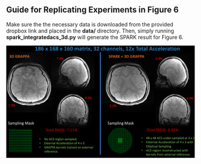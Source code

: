 ## Guide for Replicating Experiments in Figure 6

Make sure the the necessary data is downloaded from the provided dropbox link and placed in the **data/** directory.  Then, simply running **spark_integratedacs_3d.py** will generate the SPARK result for Figure 6.

![Alt text](../docs/images/externalacs.png?raw=True "integrated3d")
